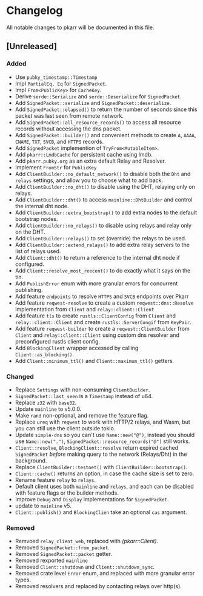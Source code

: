 # Changelog

All notable changes to pkarr will be documented in this file.

## [Unreleased]

### Added

- Use `pubky_timestamp::Timestamp` 
- Impl `PartialEq, Eq` for `SignedPacket`.
- Impl `From<PublicKey>` for `CacheKey`.
- Derive `serde::Serialize` and `serde::Deserialize` for `SignedPacket`.
- Add `SignedPacket::serialize` and `SignedPacket::deserialize`.
- Add `SignedPacket::elapsed()` to return the number of seconds since this packet was last seen from remote network. 
- Add `SignedPacket::all_resource_records()` to access all resource records without accessing the dns packet.
- Add `SignedPacket::builder()` and convenient methods to create `A`, `AAAA`, `CNAME`, `TXT`, `SVCB`, and `HTTPS` records.
- Add `SignedPacket` implemention of `TryFrom<MutableItem>`.
- Add `pkarr::LmdbCache` for persistent cache using lmdb.
- Add `pkarr.pubky.org` as an extra default Relay and Resolver.
- Implement `FromStr` for `PublicKey`
- Add `ClientBuilder::no_default_network()` to disable both the `Dht` and `relays` settings, and allow you to choose what to add back.
- Add `ClientBuilder::no_dht()` to disable using the DHT, relaying only on relays. 
- Add `ClientBuilder::dht()` to access `mainline::DhtBuilder` and control the internal dht node.
- Add `ClientBuilder::extra_bootstrap()` to add extra nodes to the default bootstrap nodes.
- Add `ClientBuilder::no_relays()` to disable using relays and relay only on the DHT. 
- Add `ClientBuilder::relays()` to set (override) the relays to be used.
- Add `ClientBuilder::extend_relays()` to add extra relay servers to the list of relays used.
- Add `Client::dht()` to return a reference to the internal dht node if configured. 
- Add `Client::resolve_most_reecent()` to do exactly what it says on the tin. 
- Add `PublishError` enum with more granular errors for concurrent publishing.
- Add feature `endpoints` to resolve `HTTPS` and `SVCB` endpoints over Pkarr
- Add feature `reqwest-resolve` to create a custom `reqwest::dns::Resolve` implementation from `Client` and `relay::client::Client`
- Add feature `tls` to create `rustls::ClientConfig` from `Client` and `relay::client::Client` and create `rustls::ServerCongif` from `KeyPair`.
- Add feature `reqwest-builder` to create a `reqwest::ClientBuilder` from `Client` and `relay::client::Client` using custom dns resolver and preconfigured rustls client config.
- Add `BlockingClient` wrapper accessed by calling `Client::as_blocking()`.
- Add `Client::minimum_ttl()` and `Client::maximum_ttl()` getters.

### Changed

- Replace `Settings` with non-consuming `ClientBuilder`.
- `SignedPacket::last_seen` is a `Timestamp` instead of u64.
- Replace `z32` with `base32`.
- Update `mainline` to v5.0.0.
- Make `rand` non-optional, and remove the feature flag.
- Replace `ureq` with `reqwest` to work with HTTP/2 relays, and Wasm, but you can still use the client outside tokio.
- Update `simple-dns` so you can't use `Name::new("@")`, instead you should use `Name::new(".")`, `SignedPacket::resource_records("@")` still works.
- `Client::resolve`, `BlockingClient::resolve` return expired cached `SignedPacket` _before_ making query to the network (Relays/Dht) in the background.
- Replace `ClientBuilder::testnet()` with `ClientBuilder::bootstrap()`.
- `Client::cache()` returns an option, in case the cache size is set to zero.
- Rename feature `relay` to `relays`.
- Default client uses both `mainline` and `relays`, and each can be disabled with feature flags or the builder methods.
- Improve `Debug` and `Display` implementations for `SignedPacket`.
- update to `mainline` v5.
- `Client::publish()` and `BlockingClien` take an optional `cas` argument.

### Removed

- Remvoed `relay_client_web`, replaced with *(pkarr::Client)*.
- Removed `SignedPacket::from_packet`.
- Removed `SignedPacket::packet` getter.
- Removed rexported `mainline`
- Removed `Client::shutdown` and `Client::shutdown_sync`.
- Removed crate level `Error` enum, and replaced with more granular error types.
- Removed resolvers and replaced by contacting relays over http(s).
